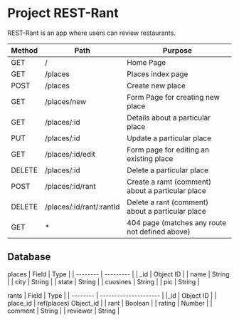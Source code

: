 # Project REST-Rant

REST-Rant is an app where users can review restaurants.


| Method | Path                     | Purpose                                          |
| ------ | ------------------------ | ------------------------------------------------ |
| GET    | /                        | Home Page                                        |
| GET    | /places                  | Places index page                                |
| POST   | /places                  | Create new place                                 |
| GET    | /places/new              | Form Page for creating new place                 |
| GET    | /places/:id              | Details about a particular place                 |
| PUT    | /places/:id              | Update a particular place                        |
| GET    | /places/:id/edit         | Form page for editing an existing place          |
| DELETE | /places/:id              | Delete a particular place                        |
| POST   | /places/:id/rant         | Create a ramt (comment) about a particular place |
| DELETE | /places/:id/rant/:rantId | Delete a rant (comment) about a particular place |
| GET    | *                        | 404 page (matches any route not defined above)   |


Database
----------------------------------------------------------------
places
| Field    | Type      |
| -------- | --------- |
| _id      | Object ID |
| name     | String    |
| city     | String    |
| state    | String    |
| cuusines | String    |
| pic      | String    |

rants
| Field    | Type                  |
| -------- | --------------------- |
|_id       | Object ID             |
| place_id | ref(places) Object_id |
| rant     | Boolean               |
| rating   | Number                |
| comment  | String                |
| reviewer | String                |